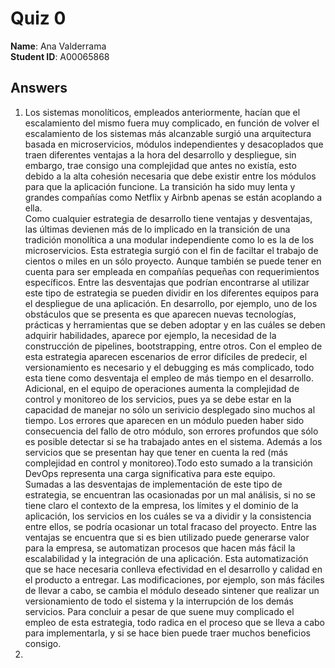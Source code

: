 # Quiz 0

**Name**: Ana Valderrama  
**Student ID**: A00065868

## Answers

1.  Los sistemas monolíticos, empleados anteriormente, hacían que el escalamiento del mismo fuera muy complicado, en función de volver el escalamiento de los sistemas más alcanzable surgió una arquitectura basada en microservicios, módulos independientes y desacoplados que traen diferentes ventajas a la hora del desarrollo y despliegue, sin embargo, trae consigo una complejidad que antes no existía, esto debido a la alta cohesión necesaria que debe existir entre los módulos para que la aplicación funcione. La transición ha sido muy lenta y grandes compañías como Netflix y Airbnb apenas se están acoplando a ella.  
  Como cualquier estrategia de desarrollo tiene ventajas y desventajas, las últimas devienen más de lo implicado en la transición de una tradición monolítica a una modular independiente como lo es la de los microservicios. Esta estrategia surgió con el fin de faciltar el trabajo de cientos o miles en un sólo proyecto. Aunque también se puede tener en cuenta para ser empleada en compañías pequeñas con requerimientos específicos.
  Entre las desventajas que podrían encontrarse al utilizar este tipo de estrategia se pueden dividir en los diferentes equipos para el despliegue de una aplicación. En desarrollo, por ejemplo, uno de los obstáculos que se presenta es que aparecen nuevas tecnologías, prácticas y herramientas que se deben adoptar y en las cuáles se deben adquirir habilidades, aparece por ejemplo, la necesidad de la construcción de pipelines, bootstrapping, entre otros. Con el empleo de esta estrategia aparecen escenarios de error difíciles de predecir, el versionamiento es necesario y el debugging es más complicado, todo esta tiene como desventaja el empleo de más tiempo en el desarrollo. Adicional, en el equipo de operaciones aumenta la complejidad de control y monitoreo de los servicios, pues ya se debe estar en la capacidad de manejar no sólo un serivicio desplegado sino muchos al tiempo. Los errores que aparecen en un módulo pueden haber sido consecuencia del fallo de otro módulo, son errores profundos que sólo es posible detectar si se ha trabajado antes en el sistema. Además a los servicios que se presentan hay que tener en cuenta la red (más complejidad en control y monitoreo).Todo esto sumado a la transición DevOps representa una carga significativa para este equipo.  
  Sumadas a las desventajas de implementación de este tipo de estrategia, se encuentran las ocasionadas por un mal análisis, si no se tiene claro el contexto de la empresa, los límites y el dominio de la aplicación, los servicios en los cuáles se va a dividir y la consistencia entre ellos, se podría ocasionar un total fracaso del proyecto. 
  Entre las ventajas se encuentra que si es bien utilizado puede generarse valor para la empresa, se automatizan procesos que hacen más fácil la escalabilidad y la integración de una aplicación. Esta automatización que se hace necesaria conlleva efectividad en el desarrollo y calidad en el producto a entregar. Las modificaciones, por ejemplo, son más fáciles de llevar a cabo, se cambia el módulo deseado sintener que realizar un versionamiento de todo el sistema y la interrupción de los demás servicios.
  Para concluir a pesar de que suene muy complicado el empleo de esta estrategia, todo radica en el proceso que se lleva a cabo para implementarla, y si se hace bien puede traer muchos beneficios consigo. 
2.  

